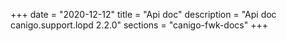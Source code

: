 +++
date        = "2020-12-12"
title       = "Api doc"
description = "Api doc canigo.support.lopd 2.2.0"
sections    = "canigo-fwk-docs"
+++
